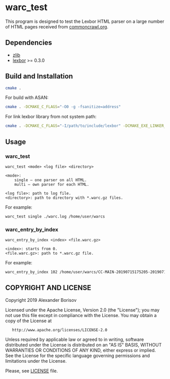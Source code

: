 # warc_test

This program is designed to test the Lexbor HTML parser on a large number of HTML pages received from [commoncrawl.org](https://commoncrawl.org/).


## Dependencies

* [zlib](https://zlib.net/)
* [lexbor](https://github.com/lexbor/lexbor) >= 0.3.0


## Build and Installation

```bash
cmake .
```

For build with ASAN:
```bash
cmake . -DCMAKE_C_FLAGS="-O0 -g -fsanitize=address"
```

For link lexbor library from not system path:
```bash
cmake . -DCMAKE_C_FLAGS="-I/path/to/include/lexbor" -DCMAKE_EXE_LINKER_FLAGS="-L/path/to/lexbor/lib"
```


## Usage

### warc_test

```text
warc_test <mode> <log file> <directory>
```

```text
<mode>:
    single — one parser on all HTML.
    multi — own parser for each HTML.

<log file>: path to log file.
<directory>: path to directory with *.warc.gz files.
```

For example:
```bash
warc_test single ./warc.log /home/user/warcs
```

### warc_entry_by_index

```text
warc_entry_by_index <index> <file.warc.gz>
```

```text
<index>: starts from 0.
<file.warc.gz>: path to *.warc.gz file.
```

For example:
```bash
warc_entry_by_index 102 /home/user/warcs/CC-MAIN-20190715175205-20190715201205-00354.warc.gz
```


## COPYRIGHT AND LICENSE

   Copyright 2019 Alexander Borisov

   Licensed under the Apache License, Version 2.0 (the "License");
   you may not use this file except in compliance with the License.
   You may obtain a copy of the License at

       http://www.apache.org/licenses/LICENSE-2.0

   Unless required by applicable law or agreed to in writing, software
   distributed under the License is distributed on an "AS IS" BASIS,
   WITHOUT WARRANTIES OR CONDITIONS OF ANY KIND, either express or implied.
   See the License for the specific language governing permissions and
   limitations under the License.


Please, see [LICENSE](https://github.com/lexbor/warc_test/blob/master/LICENSE) file.

